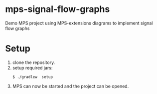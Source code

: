 # mps-signal-flow-graphs
Demo MPS project using MPS-extensions diagrams to implement signal flow graphs

# Setup

1. clone the repository.
1. setup required jars:
   ```
   $ ./gradlew  setup
   ```
1. MPS can now be started and the project can be opened.
